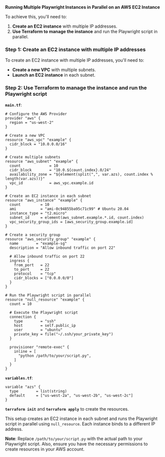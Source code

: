 **Running Multiple Playwright Instances in Parallel on an AWS EC2 Instance**

To achieve this, you'll need to:

1. **Create an EC2 instance** with multiple IP addresses.
2. **Use Terraform to manage the instance** and run the Playwright script in parallel.

### Step 1: Create an EC2 instance with multiple IP addresses

To create an EC2 instance with multiple IP addresses, you'll need to:

- **Create a new VPC** with multiple subnets.
- **Launch an EC2 instance** in each subnet.

### Step 2: Use Terraform to manage the instance and run the Playwright script

**`main.tf`**:

```hcl
# Configure the AWS Provider
provider "aws" {
  region = "us-west-2"
}

# Create a new VPC
resource "aws_vpc" "example" {
  cidr_block = "10.0.0.0/16"
}

# Create multiple subnets
resource "aws_subnet" "example" {
  count             = 10
  cidr_block        = "10.0.${count.index}.0/24"
  availability_zone = "${element(split(",", var.azs), count.index % length(var.azs))}"
  vpc_id            = aws_vpc.example.id
}

# Create an EC2 instance in each subnet
resource "aws_instance" "example" {
  count         = 10
  ami           = "ami-0c94855ba95c71c99" # Ubuntu 20.04
  instance_type = "t2.micro"
  subnet_id     = element(aws_subnet.example.*.id, count.index)
  vpc_security_group_ids = [aws_security_group.example.id]
}

# Create a security group
resource "aws_security_group" "example" {
  name        = "example-sg"
  description = "Allow inbound traffic on port 22"

  # Allow inbound traffic on port 22
  ingress {
    from_port   = 22
    to_port     = 22
    protocol    = "tcp"
    cidr_blocks = ["0.0.0.0/0"]
  }
}

# Run the Playwright script in parallel
resource "null_resource" "example" {
  count = 10

  # Execute the Playwright script
  connection {
    type        = "ssh"
    host        = self.public_ip
    user        = "ubuntu"
    private_key = file("~/.ssh/your_private_key")
  }

  provisioner "remote-exec" {
    inline = [
      "python /path/to/your/script.py",
    ]
  }
}
```

**`variables.tf`**:

```hcl
variable "azs" {
  type        = list(string)
  default     = ["us-west-2a", "us-west-2b", "us-west-2c"]
}
```

**`terraform init`** and **`terraform apply`** to create the resources.

This setup creates an EC2 instance in each subnet and runs the Playwright script in parallel using `null_resource`. Each instance binds to a different IP address.

**Note**: Replace `/path/to/your/script.py` with the actual path to your Playwright script. Also, ensure you have the necessary permissions to create resources in your AWS account.